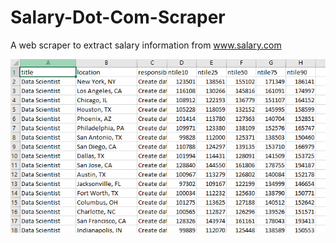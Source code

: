 # Salary-Dot-Com-Scraper
 A web scraper to extract salary information from www.salary.com

![](salary-example.png)
